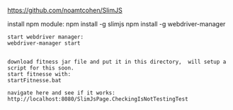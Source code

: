 
https://github.com/noamtcohen/SlimJS

install npm module:
    npm install -g slimjs
    npm install -g webdriver-manager

    start webdriver manager:
    webdriver-manager start


    download fitness jar file and put it in this directory,  will setup a script for this soon.
    start fitnesse with:
    startFitnesse.bat

    navigate here and see if it works:
    http://localhost:8080/SlimJsPage.CheckingIsNotTestingTest

    
